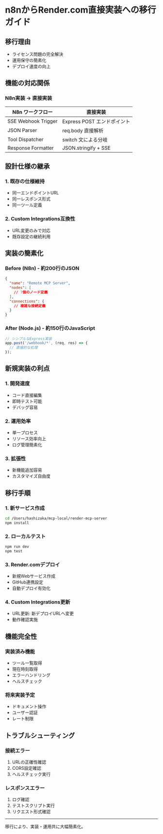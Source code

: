 # n8nからRender.com直接実装への移行ガイド

## 移行理由
- ライセンス問題の完全解決
- 運用保守の簡素化
- デプロイ速度の向上

## 機能の対応関係

### N8n実装 → 直接実装
| N8n ワークフロー | 直接実装 |
|-----------------|----------|
| SSE Webhook Trigger | Express POST エンドポイント |
| JSON Parser | req.body 直接解析 |
| Tool Dispatcher | switch 文による分岐 |
| Response Formatter | JSON.stringify + SSE |

## 設計仕様の継承

### 1. 既存の仕様維持
- 同一エンドポイントURL
- 同一レスポンス形式
- 同一ツール定義

### 2. Custom Integrations互換性
- URL変更のみで対応
- 既存設定の継続利用

## 実装の簡素化

### Before (N8n) - 約200行のJSON
```json
{
  "name": "Remote MCP Server",
  "nodes": [
    // 7個のノード定義
  ],
  "connections": {
    // 複雑な接続定義
  }
}
```

### After (Node.js) - 約150行のJavaScript
```javascript
// シンプルなExpress実装
app.post('/webhook/*', (req, res) => {
  // 直接的な処理
});
```

## 新規実装の利点

### 1. 開発速度
- コード直接編集
- 即時テスト可能
- デバッグ容易

### 2. 運用効率
- 単一プロセス
- リソース効率向上
- ログ管理簡素化

### 3. 拡張性
- 新機能追加容易
- カスタマイズ自由度

## 移行手順

### 1. 新サービス作成
```bash
cd /Users/hashizaka/mcp-local/render-mcp-server
npm install
```

### 2. ローカルテスト
```bash
npm run dev
npm test
```

### 3. Render.comデプロイ
- 新規Webサービス作成
- GitHub連携設定
- 自動デプロイ有効化

### 4. Custom Integrations更新
- URL更新: 新デプロイURLへ変更
- 動作確認実施

## 機能完全性

### 実装済み機能
- ツール一覧取得
- 現在時刻取得
- エラーハンドリング
- ヘルスチェック

### 将来実装予定
- ドキュメント操作
- ユーザー認証
- レート制限

## トラブルシューティング

### 接続エラー
1. URLの正確性確認
2. CORS設定確認
3. ヘルスチェック実行

### レスポンスエラー
1. ログ確認
2. テストスクリプト実行
3. リクエスト形式確認

---

移行により、実装・運用共に大幅簡素化。
